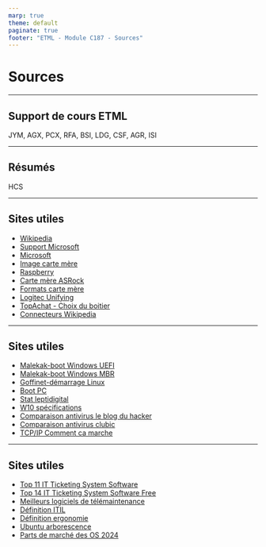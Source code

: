 ```yaml
---
marp: true
theme: default
paginate: true
footer: "ETML - Module C187 - Sources"
---
```


<!-- header: "Module 187 - Sources" -->
# Sources

---

## Support de cours ETML

JYM, AGX, PCX, RFA, BSI, LDG, CSF, AGR, ISI

---

## Résumés

HCS

---

## Sites utiles

- [Wikipedia](https://fr.wikipedia.org/wiki/)
- [Support Microsoft](https://support.microsoft.com/fr-ch)
- [Microsoft](https://www.microsoft.com/fr-ch/)
- [Image carte mère](https://fr.123rf.com/images-libres-de-droits/carte_mere.html?alttext=1&start=100&sti=llfmq13x1f03ham11o|&mediapopup=96119403)
- [Raspberry](https://www.raspberrypi.org/products/raspberry-pi-4-model-b/)
- [Carte mère ASRock](https://www.asrock.com/mb/Intel/X99%20WS/)
- [Formats carte mère](https://forums.cnetfrance.fr/materiel-informatique-composants-et-peripheriques/637801-memoire-et-carte-mere)
- [Logitec Unifying](https://www.logitech.com/fr-fr/resource-center/what-is-unifying.html)
- [TopAchat - Choix du boitier](https://www.topachat.com/comprendre/choisir-boitier-pc.php)
- [Connecteurs Wikipedia](https://fr.wikipedia.org/wiki/Connectique)

---

## Sites utiles

- [Malekak-boot Windows UEFI](https://www.malekal.com/processus-demarrage-uefi-windows/)
- [Malekak-boot Windows MBR](https://www.malekal.com/processus-demarrage-windows-mbr/)
- [Goffinet-démarrage Linux](https://linux.goffinet.org/administration/processus-et-demarrage/demarrage-du-systeme-linux/)
- [Boot PC](https://neosmart.net/wiki/mbr-boot-process/)
- [Stat leptidigital](https://www.leptidigital.fr/technologie/parts-marche-systemes-exploitation-26774/)
- [W10 spécifications](https://www.microsoft.com/fr-ch/windows/windows-10-specifications)
- [Comparaison antivirus le blog du hacker](https://www.leblogduhacker.fr/quel-est-vraiment-le-meilleur-antivirus/)
- [Comparaison antivirus clubic](https://www.clubic.com/article-77079-1-guide-comparatif-meilleur-antivirus.html)
- [TCP/IP Comment ca marche](https://www.commentcamarche.net/contents/539-tcp-ip)

---

## Sites utiles

- [Top 11 IT Ticketing System Software](https://blog.hubspot.com/service/it-ticketing-system)
- [Top 14 IT Ticketing System Software Free](https://blog.hubspot.com/service/free-help-desk-software)
- [Meilleurs logiciels de télémaintenance](https://www.clubic.com/telecharger/actus-logiciels/article-815752-1-meilleurs-logiciels-prise-en-main-distance.html)
- [Définition ITIL](https://fr.wikipedia.org/wiki/Information_Technology_Infrastructure_Library)
- [Définition ergonomie](https://www.larousse.fr/dictionnaires/francais/ergonomie/30778)
- [Ubuntu arborescence](https://doc.ubuntu-fr.org/arborescence)
- [Parts de marché des OS 2024](https://mondetech.fr/parts-de-marche-des-systemes-dexploitation-en-2024/)
